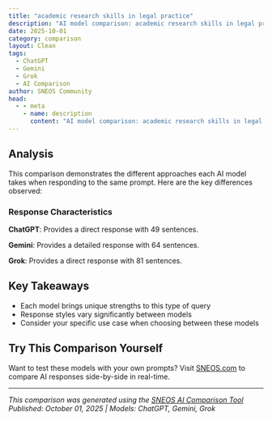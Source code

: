 ```yaml
---
title: "academic research skills in legal practice"
description: "AI model comparison: academic research skills in legal practice..."
date: 2025-10-01
category: comparison
layout: Clean
tags:
  - ChatGPT
  - Gemini
  - Grok
  - AI Comparison
author: SNEOS Community
head:
  - - meta
    - name: description
      content: "AI model comparison: academic research skills in legal practice..."
---
```


<ChatComparison
  title="academic research skills in legal practice"
  prompt="academic research skills in legal practice"
  :responses='{"ChatGPT": "Academic research skills in legal practice are essential for lawyers, legal scholars, and students to effectively analyze, interpret, and apply the law. These skills help practitioners to find relevant legal materials, understand complex legal issues, and produce well-reasoned arguments. Here\u2019s a detailed overview:\n\n### Key Academic Research Skills in Legal Practice\n\n1. **Understanding Legal Sources**\n - **Primary Sources:** Cases, statutes, regulations, constitutions, treaties.\n - **Secondary Sources:** Legal journals, textbooks, encyclopedias, commentaries, law reform reports.\n - Ability to distinguish between binding authorities and persuasive materials.\n\n2. **Effective Use of Legal Research Tools**\n - **Databases:** Westlaw, LexisNexis, HeinOnline, Bloomberg Law, Google Scholar.\n - **Legal Libraries:** Accessing physical and digital collections.\n - **Citation Indexes \u0026 Digests:** Using tools to track case law developments and related precedents.\n\n3. **Formulating Precise Research Questions**\n - Breaking down complex legal issues into specific queries.\n - Identifying relevant jurisdiction(s) and applicable areas of law.\n - Determining the scope and depth of research required.\n\n4. **Developing Search Strategies**\n - Using keywords, Boolean operators (AND, OR, NOT).\n - Employing advanced filters (date, jurisdiction, court level).\n - Utilizing headnotes and case summaries for efficient searching.\n\n5. **Critical Reading and Analysis**\n - Evaluating the authority and relevance of cases and statutes.\n - Identifying legal principles, reasoning, and holdings.\n - Comparing and contrasting differing judicial opinions.\n\n6. **Note-taking and Organization**\n - Summarizing findings succinctly.\n - Systematically organizing materials for easy retrieval.\n - Using citation management tools to track sources.\n\n7. **Legal Writing and Synthesis**\n - Integrating research findings into coherent legal arguments.\n - Properly citing sources using legal citation standards (e.g., Bluebook, OSCOLA).\n - Drafting memoranda, briefs, or academic papers that reflect thorough research.\n\n8. **Staying Updated**\n - Monitoring changes in law through alerts and newsletters.\n - Understanding the doctrine of precedent and its evolution.\n \n9. **Ethical Considerations**\n - Avoiding plagiarism.\n - Accurately representing sources.\n - Ensuring confidentiality when handling client-related materials.\n\n### Importance in Legal Practice\n\n- **Supports Case Preparation:** Thorough research uncovers precedents and legal rules crucial for advising clients and formulating case strategies.\n- **Enhances Legal Scholarship:** Enables the production of analytical and innovative legal research.\n- **Improves Judicial Decision-Making:** Judges and clerks require strong research skills to draft opinions.\n- **Promotes Continuing Legal Education:** Lawyers must keep current with new developments in law.\n\n### Tips to Improve Academic Research Skills\n\n- Regular practice with different legal databases.\n- Participating in workshops and training sessions.\n- Engaging with academic legal writings.\n- Collaborating with librarians and mentors.\n- Practicing legal writing and citation regularly.\n\n---\n\nIf you want, I can also provide a list of useful resources or templates for legal research.", "Gemini": "Academic research skills are absolutely vital in modern legal practice. They\u0027re no longer confined to academia; they\u0027ve become a core competency for lawyers, regardless of their specialization or seniority. Here\u0027s a breakdown of why they\u0027re important and how they\u0027re applied:\n\n**Why Academic Research Skills are Crucial for Legal Practice:**\n\n* **Staying Up-to-Date:** The law is constantly evolving. Statutes are amended, new regulations are issued, and judicial precedents are set regularly. Lawyers must stay informed to provide accurate and effective advice. Academic research helps them track these changes and understand their implications.\n* **Developing Novel Arguments:** Legal problems often involve gray areas or situations not directly addressed by existing laws. Academic research helps lawyers explore legal theories, compare approaches in different jurisdictions, and craft innovative arguments that can persuade courts.\n* **Understanding the Broader Context:** Legal issues are rarely isolated. They often involve complex social, economic, and political factors. Academic research allows lawyers to understand the broader context surrounding a case, which can be crucial for strategic decision-making.\n* **Building Credibility:** Presenting well-researched arguments, supported by authoritative sources, enhances a lawyer\u0027s credibility in court and with clients. It demonstrates that they\u0027ve thoroughly investigated the issue and are presenting a well-reasoned position.\n* **Drafting Effective Legal Documents:** Whether drafting contracts, pleadings, briefs, or opinions, accurate and thorough research is essential. It ensures that the document is legally sound, properly cites authorities, and effectively presents the client\u0027s position.\n* **Informed Decision Making:** Research informs strategic decisions regarding case selection, negotiation strategies, and litigation tactics. By understanding the law and the likely outcomes, lawyers can make better decisions for their clients.\n* **Problem-Solving:** Legal issues are often complex problems requiring systematic analysis. Research skills facilitate breaking down the problem, identifying relevant legal principles, and finding solutions.\n* **Efficiency:** Knowing how to efficiently find and analyze legal information saves time and resources, making lawyers more productive and cost-effective.\n* **Ethical Practice:** Thorough research ensures lawyers are acting ethically by providing competent and well-informed advice to their clients.\n\n**Specific Academic Research Skills Used in Legal Practice:**\n\n* **Legal Database Proficiency (LexisNexis, Westlaw, Bloomberg Law, etc.):**\n * **Keyword Searching:** Mastering effective search terms and Boolean operators to find relevant cases, statutes, and regulations.\n * **Citation Research:** Using tools like KeyCite (Westlaw) and Shepard\u0027s (LexisNexis) to determine the current status of a case or statute, and to find related cases and articles.\n * **Advanced Search Techniques:** Employing filters, connectors, and field searches to narrow down results and find highly specific information.\n* **Legal Research Methodology:**\n * **Formulating a Research Question:** Clearly defining the legal issue to be researched.\n * **Developing a Research Strategy:** Planning a systematic approach to finding relevant information.\n * **Identifying Primary Sources:** Locating relevant cases, statutes, regulations, and constitutions.\n * **Identifying Secondary Sources:** Finding law review articles, treatises, legal encyclopedias, and other materials that provide analysis and commentary on the law.\n * **Understanding the Hierarchy of Authority:** Knowing which sources of law are binding and which are persuasive.\n* **Critical Analysis and Evaluation:**\n * **Assessing the Validity of Legal Arguments:** Evaluating the reasoning and evidence used to support a legal claim.\n * **Distinguishing Binding Precedent from Persuasive Authority:** Understanding the difference between cases that must be followed and those that can be considered but are not binding.\n * **Identifying Bias and Flaws in Legal Analysis:** Recognizing potential weaknesses in legal arguments and identifying alternative interpretations.\n* **Synthesis and Integration of Information:**\n * **Combining information from multiple sources to develop a comprehensive understanding of a legal issue.**\n * **Identifying patterns and trends in the law.**\n * **Formulating original legal arguments based on existing law.**\n* **Legal Writing and Citation:**\n * **Drafting clear, concise, and persuasive legal documents.**\n * **Properly citing sources using the Bluebook or other citation systems.**\n * **Avoiding plagiarism and ensuring accuracy in legal writing.**\n* **Interdisciplinary Research:**\n * **Analyzing legal issues in light of other disciplines, such as economics, sociology, and political science.**\n * **Using social science research to support legal arguments.**\n* **Staying current with legal developments:**\n * **Tracking new cases, statutes, and regulations.**\n * **Reading legal blogs, journals, and newsletters.**\n * **Attending continuing legal education (CLE) programs.**\n* **Database Management:** Organizing and storing research findings effectively. Some lawyers use specialized software for this.\n\n**Examples of How Academic Research Skills are Used in Practice:**\n\n* **Litigation:**\n * Researching case law to support a motion to dismiss or a summary judgment motion.\n * Finding expert witnesses to testify on technical or scientific matters.\n * Analyzing statutes and regulations to determine the scope of legal obligations.\n* **Transactional Law:**\n * Researching the laws of different jurisdictions to determine the enforceability of a contract.\n * Analyzing the tax implications of a business transaction.\n * Drafting legal documents that comply with all applicable laws and regulations.\n* **Legal Aid/Public Interest Law:**\n * Researching the legal rights of vulnerable populations.\n * Developing legal strategies to challenge discriminatory practices.\n * Advocating for policy changes to protect the rights of marginalized groups.\n\n**How Law Schools Help Develop These Skills:**\n\n* **Legal Research and Writing Courses:** Foundational courses that teach basic research methods, citation, and legal writing.\n* **Advanced Legal Research Courses:** More specialized courses focusing on specific areas of law or research techniques.\n* **Seminars:** Courses that require students to conduct in-depth research on a particular legal topic and write a scholarly paper.\n* **Law Review and Moot Court:** Extracurricular activities that provide opportunities to hone research and writing skills.\n* **Clinical Programs:** Allow students to work on real cases under the supervision of experienced attorneys, applying research skills in a practical setting.\n\n**In conclusion, academic research skills are not just for academics; they are essential for success in legal practice. Lawyers who possess these skills are better equipped to provide effective, ethical, and informed representation to their clients.** They enable lawyers to be problem solvers, strategists, and advocates in a complex and ever-changing legal landscape. Investing in the development of these skills is crucial for any aspiring or practicing lawyer.\n", "Grok": "Academic research skills are highly valuable in legal practice, as they form the foundation for building strong cases, drafting legal documents, and providing sound advice to clients. Lawyers and legal professionals often rely on rigorous research to interpret laws, analyze precedents, and construct persuasive arguments. Below are key academic research skills and their application in legal practice:\n\n---\n\n### **1. Legal Research and Analysis**\n- **Skill Description**: The ability to locate, interpret, and apply legal sources such as statutes, case law, regulations, and secondary sources (e.g., legal journals, treatises).\n- **Application in Legal Practice**:\n - **Case Preparation**: Researching relevant case law and statutes to support arguments in court or settlement negotiations.\n - **Legal Opinions**: Providing well-researched advice to clients on issues like compliance, contracts, or liability.\n - **Staying Current**: Keeping up with changes in legislation or judicial decisions that impact ongoing cases or client matters.\n- **Tools and Resources**:\n - Legal databases like Westlaw, LexisNexis, Bloomberg Law, or HeinOnline.\n - Government websites for statutes and regulations.\n - Law library resources for historical or niche legal topics.\n\n---\n\n### **2. Critical Thinking and Evaluation of Sources**\n- **Skill Description**: Assessing the reliability, relevance, and authority of legal sources and arguments.\n- **Application in Legal Practice**:\n - **Precedent Analysis**: Evaluating case law to determine whether it is binding or persuasive and how it applies to the current case.\n - **Statutory Interpretation**: Critically analyzing ambiguous legal texts to argue for a specific interpretation.\n - **Risk Assessment**: Identifying weaknesses in opposing arguments or potential counterclaims through critical review of evidence and law.\n- **Key Techniques**:\n - Distinguishing between primary (binding) and secondary (persuasive) sources.\n - Identifying outdated or overruled precedents using tools like Shepard\u2019s Citations or KeyCite.\n\n---\n\n### **3. Effective Searching and Information Management**\n- **Skill Description**: Efficiently navigating databases and organizing vast amounts of information for easy retrieval.\n- **Application in Legal Practice**:\n - **Time Efficiency**: Quickly finding relevant legal authorities under tight deadlines, such as during trial preparation or while drafting motions.\n - **Document Management**: Organizing research findings, case notes, and legal memos for complex litigation or transactional work.\n- **Practical Tips**:\n - Use Boolean operators (AND, OR, NOT) and advanced search filters in legal databases.\n - Maintain citation management tools (e.g., Zotero, EndNote) to track sources.\n - Create research logs or databases for ongoing matters to avoid redundant work.\n\n---\n\n### **4. Synthesis and Application of Research**\n- **Skill Description**: Combining information from multiple sources to form coherent arguments or strategies.\n- **Application in Legal Practice**:\n - **Legal Writing**: Drafting briefs, motions, or contracts that integrate statutes, case law, and legal principles into a compelling narrative.\n - **Advocacy**: Building arguments in court by synthesizing precedents and statutory provisions to support a client\u2019s position.\n - **Policy Development**: Advising on legislative or regulatory changes by synthesizing academic research with practical implications.\n- **Key Techniques**:\n - Use frameworks like IRAC (Issue, Rule, Application, Conclusion) to structure legal analysis.\n - Cross-reference primary sources to ensure consistency and accuracy in arguments.\n\n---\n\n### **5. Academic Writing and Citation**\n- **Skill Description**: Crafting clear, precise, and well-documented arguments using proper legal citation formats.\n- **Application in Legal Practice**:\n - **Court Filings**: Writing briefs and memos that adhere to jurisdictional citation rules (e.g., Bluebook, ALWD).\n - **Client Communication**: Translating complex legal research into accessible language for clients or stakeholders.\n - **Persuasion**: Crafting well-supported written arguments to persuade judges, opposing counsel, or arbitrators.\n- **Key Resources**:\n - The Bluebook: A Uniform System of Citation (widely used in the U.S.).\n - Local court rules for citation and formatting requirements.\n\n---\n\n### **6. Interdisciplinary Research Skills**\n- **Skill Description**: Incorporating non-legal research (e.g., economic, social, or scientific studies) to support legal arguments or understand case contexts.\n- **Application in Legal Practice**:\n - **Expert Testimony**: Using academic studies to support expert opinions in areas like intellectual property, environmental law, or medical malpractice.\n - **Policy Advocacy**: Drawing on empirical research to propose reforms or argue for changes in law.\n - **Contextual Understanding**: Researching industry-specific or cultural factors to better represent clients in areas like employment law or international trade.\n- **Key Techniques**:\n - Access interdisciplinary databases like JSTOR or Google Scholar for relevant studies.\n - Collaborate with experts in other fields to interpret technical data or research.\n\n---\n\n### **7. Ethical Use of Information**\n- **Skill Description**: Ensuring research is conducted and used in compliance with ethical standards, avoiding plagiarism, misrepresentation, or misuse of privileged information.\n- **Application in Legal Practice**:\n - **Confidentiality**: Protecting client information while conducting research, especially in public or shared databases.\n - **Integrity**: Accurately representing case law and statutes without distortion to mislead the court or opposing counsel.\n - **Compliance**: Adhering to professional codes of conduct (e.g., ABA Model Rules of Professional Conduct) in research practices.\n- **Key Considerations**:\n - Always attribute sources properly to avoid ethical violations.\n - Be mindful of conflicts of interest when accessing or using sensitive data.\n\n---\n\n### **8. Staying Updated with Legal Scholarship**\n- **Skill Description**: Engaging with academic legal literature to understand emerging trends, theories, and critiques of the law.\n- **Application in Legal Practice**:\n - **Innovative Arguments**: Leveraging scholarly articles to propose novel interpretations or challenge outdated precedents.\n - **Specialization**: Deepening expertise in a particular area of law (e.g., constitutional law, technology law) through academic engagement.\n - **Continuing Education**: Meeting CLE (Continuing Legal Education) requirements by staying informed through journals and seminars.\n- **Resources**:\n - Legal journals (e.g., Harvard Law Review, Yale Law Journal).\n - Law blogs and newsletters for real-time updates on legal developments.\n - Academic conferences and webinars for networking and learning.\n\n---\n\n### **Conclusion**\nAcademic research skills are indispensable for effective legal practice. They enable lawyers to build robust arguments, anticipate opposing positions, and provide informed counsel to clients. By mastering legal research tools, critical analysis, ethical standards, and interdisciplinary approaches, legal professionals can enhance their practice and stay ahead in a dynamic field. Continuous development of these skills through training, practice, and engagement with legal scholarship is essential for long-term success in the legal profession.\n\nIf you\u2019re looking for specific resources, tools, or examples tailored to a particular area of law or jurisdiction, feel free to ask!"}' 
  published-date="22:10"
/>

## Analysis

This comparison demonstrates the different approaches each AI model takes when responding to the same prompt. Here are the key differences observed:

### Response Characteristics

**ChatGPT**: Provides a direct response with 49 sentences. 

**Gemini**: Provides a detailed response with 64 sentences. 

**Grok**: Provides a direct response with 81 sentences. 

## Key Takeaways

- Each model brings unique strengths to this type of query
- Response styles vary significantly between models
- Consider your specific use case when choosing between these models

## Try This Comparison Yourself

Want to test these models with your own prompts? Visit [SNEOS.com](https://sneos.com) to compare AI responses side-by-side in real-time.

---

*This comparison was generated using the [SNEOS AI Comparison Tool](https://sneos.com)*
*Published: October 01, 2025 | Models: ChatGPT, Gemini, Grok*
